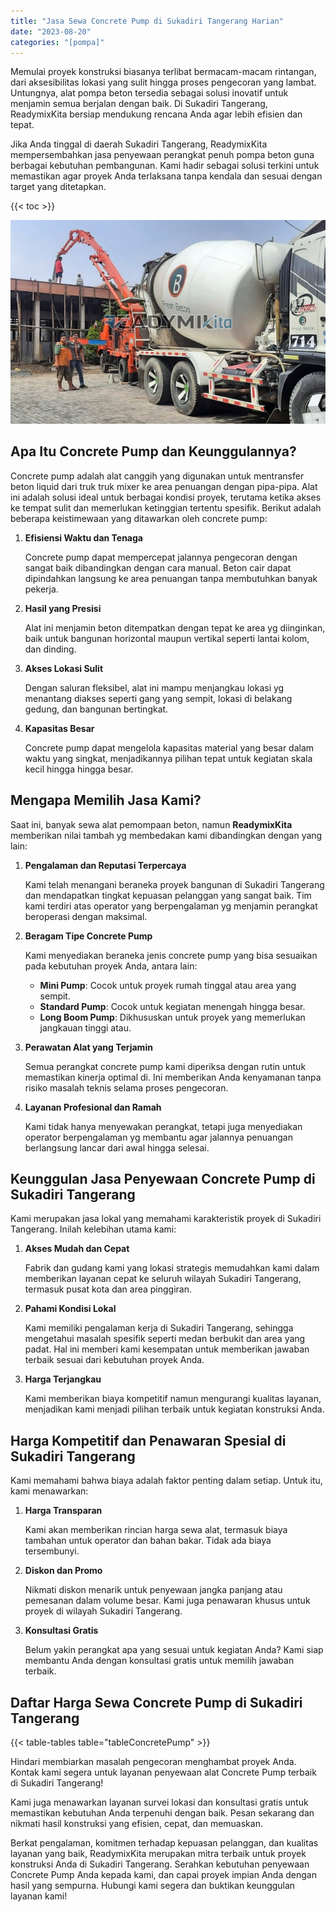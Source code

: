 ```yaml
---
title: "Jasa Sewa Concrete Pump di Sukadiri Tangerang Harian"
date: "2023-08-20"
categories: "[pompa]"
---
```


Memulai proyek konstruksi biasanya terlibat bermacam-macam rintangan, dari aksesibilitas lokasi yang sulit hingga proses pengecoran yang lambat. Untungnya, alat pompa beton tersedia sebagai solusi inovatif untuk menjamin semua berjalan dengan baik. Di Sukadiri Tangerang, ReadymixKita bersiap mendukung rencana Anda agar lebih efisien dan tepat.

Jika Anda tinggal di daerah Sukadiri Tangerang, ReadymixKita mempersembahkan jasa penyewaan perangkat penuh pompa beton guna berbagai kebutuhan pembangunan. Kami hadir sebagai solusi terkini untuk memastikan agar proyek Anda terlaksana tanpa kendala dan sesuai dengan target yang ditetapkan.

{{< toc >}}

![Jasa Sewa Concrete Pump di Sukadiri Tangerang Harian](/images/pompa/sewa-pompa-18.jpg)

## Apa Itu Concrete Pump dan Keunggulannya?

Concrete pump adalah alat canggih yang digunakan untuk mentransfer beton liquid dari truk truk mixer ke area penuangan dengan pipa-pipa. Alat ini adalah solusi ideal untuk berbagai kondisi proyek, terutama ketika akses ke tempat sulit dan memerlukan ketinggian tertentu spesifik. Berikut adalah beberapa keistimewaan yang ditawarkan oleh concrete pump:

1. **Efisiensi Waktu dan Tenaga**

   Concrete pump dapat mempercepat jalannya pengecoran dengan sangat baik dibandingkan dengan cara manual. Beton cair dapat dipindahkan langsung ke area penuangan tanpa membutuhkan banyak pekerja.

2. **Hasil yang Presisi**

   Alat ini menjamin beton ditempatkan dengan tepat ke area yg diinginkan, baik untuk bangunan horizontal maupun vertikal seperti lantai kolom, dan dinding.

3. **Akses Lokasi Sulit**

   Dengan saluran fleksibel, alat ini mampu menjangkau lokasi yg menantang diakses seperti gang yang sempit, lokasi di belakang gedung, dan bangunan bertingkat.

4. **Kapasitas Besar**

   Concrete pump dapat mengelola kapasitas material yang besar dalam waktu yang singkat, menjadikannya pilihan tepat untuk kegiatan skala kecil hingga hingga besar.

## Mengapa Memilih Jasa Kami?

Saat ini, banyak sewa alat pemompaan beton, namun **ReadymixKita** memberikan nilai tambah yg membedakan kami dibandingkan dengan yang lain:

1. **Pengalaman dan Reputasi Terpercaya**

   Kami telah menangani beraneka proyek bangunan di Sukadiri Tangerang dan mendapatkan tingkat kepuasan pelanggan yang sangat baik. Tim kami terdiri atas operator yang berpengalaman yg menjamin perangkat beroperasi dengan maksimal.

2. **Beragam Tipe Concrete Pump**

   Kami menyediakan beraneka jenis concrete pump yang bisa sesuaikan pada kebutuhan proyek Anda, antara lain:
   - **Mini Pump**: Cocok untuk proyek rumah tinggal atau area yang sempit.
   - **Standard Pump**: Cocok untuk kegiatan menengah hingga besar.
   - **Long Boom Pump**: Dikhususkan untuk proyek yang memerlukan jangkauan tinggi atau.

3. **Perawatan Alat yang Terjamin**

   Semua perangkat concrete pump kami diperiksa dengan rutin untuk memastikan kinerja optimal di. Ini memberikan Anda kenyamanan tanpa risiko masalah teknis selama proses pengecoran.

4. **Layanan Profesional dan Ramah**

   Kami tidak hanya menyewakan perangkat, tetapi juga menyediakan operator berpengalaman yg membantu agar jalannya penuangan berlangsung lancar dari awal hingga selesai.

## Keunggulan Jasa Penyewaan Concrete Pump di Sukadiri Tangerang

Kami merupakan jasa lokal yang memahami karakteristik proyek di Sukadiri Tangerang. Inilah kelebihan utama kami:

1. **Akses Mudah dan Cepat**

   Fabrik dan gudang kami yang lokasi strategis memudahkan kami dalam memberikan layanan cepat ke seluruh wilayah Sukadiri Tangerang, termasuk pusat kota dan area pinggiran.

2. **Pahami Kondisi Lokal**

   Kami memiliki pengalaman kerja di Sukadiri Tangerang, sehingga mengetahui masalah spesifik seperti medan berbukit dan area yang padat. Hal ini memberi kami kesempatan untuk memberikan jawaban terbaik sesuai dari kebutuhan proyek Anda.

3. **Harga Terjangkau**

   Kami memberikan biaya kompetitif namun mengurangi kualitas layanan, menjadikan kami menjadi pilihan terbaik untuk kegiatan konstruksi Anda.

## Harga Kompetitif dan Penawaran Spesial di Sukadiri Tangerang

Kami memahami bahwa biaya adalah faktor penting dalam setiap. Untuk itu, kami menawarkan:

1. **Harga Transparan**

   Kami akan memberikan rincian harga sewa alat, termasuk biaya tambahan untuk operator dan bahan bakar. Tidak ada biaya tersembunyi.

2. **Diskon dan Promo**

   Nikmati diskon menarik untuk penyewaan jangka panjang atau pemesanan dalam volume besar. Kami juga penawaran khusus untuk proyek di wilayah Sukadiri Tangerang.

3. **Konsultasi Gratis**

   Belum yakin perangkat apa yang sesuai untuk kegiatan Anda? Kami siap membantu Anda dengan konsultasi gratis untuk memilih jawaban terbaik.

## Daftar Harga Sewa Concrete Pump di Sukadiri Tangerang

{{< table-tables table="tableConcretePump" >}}

Hindari membiarkan masalah pengecoran menghambat proyek Anda. Kontak kami segera untuk layanan penyewaan alat Concrete Pump terbaik di Sukadiri Tangerang!

Kami juga menawarkan layanan survei lokasi dan konsultasi gratis untuk memastikan kebutuhan Anda terpenuhi dengan baik. Pesan sekarang dan nikmati hasil konstruksi yang efisien, cepat, dan memuaskan.

Berkat pengalaman, komitmen terhadap kepuasan pelanggan, dan kualitas layanan yang baik, ReadymixKita merupakan mitra terbaik untuk proyek konstruksi Anda di Sukadiri Tangerang. Serahkan kebutuhan penyewaan Concrete Pump Anda kepada kami, dan capai proyek impian Anda dengan hasil yang sempurna. Hubungi kami segera dan buktikan keunggulan layanan kami!
